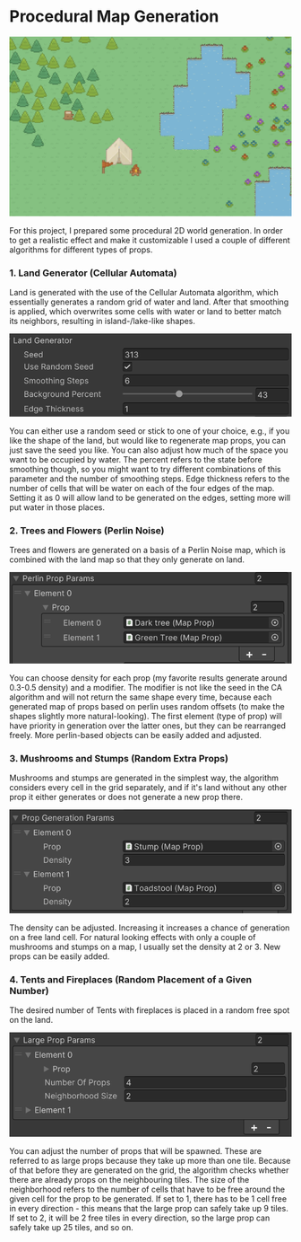 # Procedural Map Generation


![Map preview](Images/MapPreview.png)

For this project, I prepared some procedural 2D world generation. In order to get a realistic effect and make it customizable I used a couple of different algorithms for different types of props.

### 1. Land Generator (Cellular Automata)
Land is generated with the use of the Cellular Automata algorithm, which essentially generates a random grid of water and land. After that smoothing is applied, which overwrites some cells with water or land to better match its neighbors, resulting in island-/lake-like shapes.

![Land generator](Images/Land.png)

You can either use a random seed or stick to one of your choice, e.g., if you like the shape of the land, but would like to regenerate map props, you can just save the seed you like.
You can also adjust how much of the space you want to be occupied by water. The percent refers to the state before smoothing though, so you might want to try different combinations of this parameter and the number of smoothing steps. 
Edge thickness refers to the number of cells that will be water on each of the four edges of the map. Setting it as 0 will allow land to be generated on the edges, setting more will put water in those places.

### 2. Trees and Flowers (Perlin Noise)

Trees and flowers are generated on a basis of a Perlin Noise map, which is combined with the land map so that they only generate on land.

![Perlin Prop Params](Images/Perlin.png)

You can choose density for each prop (my favorite results generate around 0.3-0.5 density) and a modifier. The modifier is not like the seed in the CA algorithm and will not return the same shape every time, because each generated map of props based on perlin uses random offsets (to make the shapes slightly more natural-looking).
The first element (type of prop) will have priority in generation over the latter ones, but they can be rearranged freely. More perlin-based objects can be easily added and adjusted.

### 3. Mushrooms and Stumps (Random Extra Props)

Mushrooms and stumps are generated in the simplest way, the algorithm considers every cell in the grid separately, and if it's land without any other prop it either generates or does not generate a new prop there.

![Prop Generation Params](Images/Extras.png)

The density can be adjusted. Increasing it increases a chance of generation on a free land cell. For natural looking effects with only a couple of mushrooms and stumps on a map, I usually set the density at 2 or 3.
New props can be easily added.

### 4. Tents and Fireplaces (Random Placement of a Given Number)

The desired number of Tents with fireplaces is placed in a random free spot on the land.

![Large Prop Params](Images/LargeProps.png)

You can adjust the number of props that will be spawned. These are referred to as large props because they take up more than one tile. Because of that before they are generated on the grid, the algorithm checks whether there are already props on the neighbouring tiles.
The size of the neighborhood refers to the number of cells that have to be free around the given cell for the prop to be generated. If set to 1, there has to be 1 cell free in every direction - this means that the large prop can safely take up 9 tiles. If set to 2, it will be 2 free tiles in every direction, so the large prop can safely take up 25 tiles, and so on.